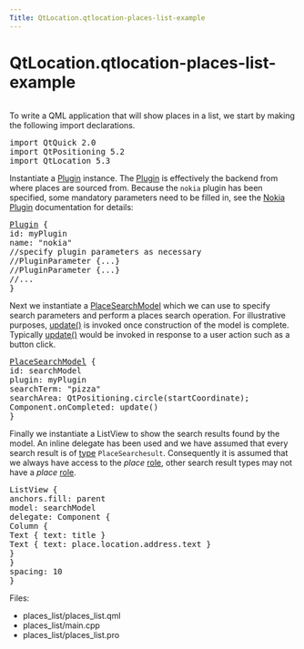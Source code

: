 ```yaml
---
Title: QtLocation.qtlocation-places-list-example
---
```


# QtLocation.qtlocation-places-list-example

<span class="subtitle"></span>
<!-- $$$places_list-description -->
<p class="centerAlign"><img src="https://developer.ubuntu.com/static/devportal_uploaded/f87d87d6-a456-4cf4-a3e7-cbc4a562f964-../qtlocation-places-list-example/images/places-list.png" alt="" /></p><p>To write a QML application that will show places in a list, we start by making the following import declarations.</p>
<pre class="qml">import QtQuick 2.0
import QtPositioning 5.2
import QtLocation 5.3</pre>
<p>Instantiate a <a href="QtLocation.location-places-qml.md#plugin">Plugin</a> instance. The <a href="QtLocation.location-places-qml.md#plugin">Plugin</a> is effectively the backend from where places are sourced from. Because the <code>nokia</code> plugin has been specified, some mandatory parameters need to be filled in, see the <a href="QtLocation.location-plugin-nokia.md#mandatory-parameters">Nokia Plugin</a> documentation for details:</p>
<pre class="qml"><span class="type"><a href="QtLocation.Plugin.md">Plugin</a></span> {
<span class="name">id</span>: <span class="name">myPlugin</span>
<span class="name">name</span>: <span class="string">&quot;nokia&quot;</span>
<span class="comment">//specify plugin parameters as necessary</span>
<span class="comment">//PluginParameter {...}</span>
<span class="comment">//PluginParameter {...}</span>
<span class="comment">//...</span>
}</pre>
<p>Next we instantiate a <a href="QtLocation.PlaceSearchModel.md">PlaceSearchModel</a> which we can use to specify search parameters and perform a places search operation. For illustrative purposes, <a href="QtLocation.PlaceSearchModel.md#update-method">update()</a> is invoked once construction of the model is complete. Typically <a href="QtLocation.PlaceSearchModel.md#update-method">update()</a> would be invoked in response to a user action such as a button click.</p>
<pre class="qml"><span class="type"><a href="QtLocation.PlaceSearchModel.md">PlaceSearchModel</a></span> {
<span class="name">id</span>: <span class="name">searchModel</span>
<span class="name">plugin</span>: <span class="name">myPlugin</span>
<span class="name">searchTerm</span>: <span class="string">&quot;pizza&quot;</span>
<span class="name">searchArea</span>: <span class="name">QtPositioning</span>.<span class="name">circle</span>(<span class="name">startCoordinate</span>);
<span class="name">Component</span>.onCompleted: <span class="name">update</span>()
}</pre>
<p>Finally we instantiate a ListView to show the search results found by the model. An inline delegate has been used and we have assumed that every search result is of <a href="QtLocation.PlaceSearchModel.md#search-result-types">type</a> <code>PlaceSearchesult</code>. Consequently it is assumed that we always have access to the <i>place</i> <a href="QtLocation.PlaceSearchModel.md#placesearchmodel-roles">role</a>, other search result types may not have a <i>place</i> <a href="QtLocation.PlaceSearchModel.md#placesearchmodel-roles">role</a>.</p>
<pre class="qml"><span class="type">ListView</span> {
<span class="name">anchors</span>.fill: <span class="name">parent</span>
<span class="name">model</span>: <span class="name">searchModel</span>
<span class="name">delegate</span>: <span class="name">Component</span> {
<span class="type">Column</span> {
<span class="type">Text</span> { <span class="name">text</span>: <span class="name">title</span> }
<span class="type">Text</span> { <span class="name">text</span>: <span class="name">place</span>.<span class="name">location</span>.<span class="name">address</span>.<span class="name">text</span> }
}
}
<span class="name">spacing</span>: <span class="number">10</span>
}</pre>
<p>Files:</p>
<ul>
<li>places_list/places_list.qml</li>
<li>places_list/main.cpp</li>
<li>places_list/places_list.pro</li>
</ul>
<!-- @@@places_list -->
